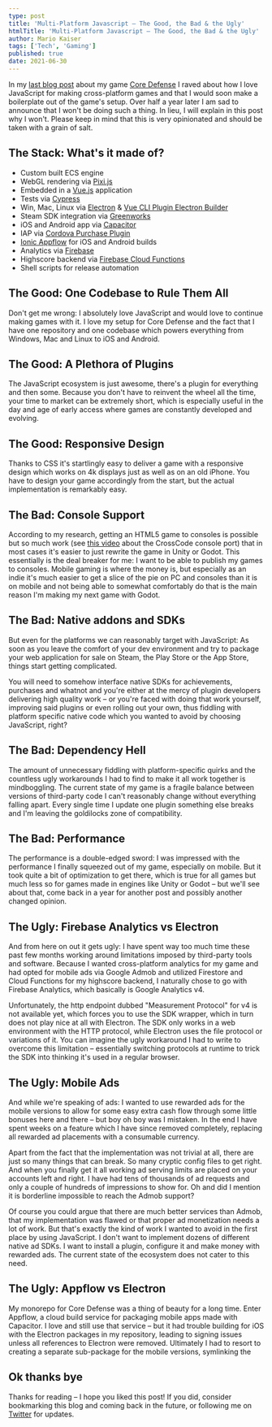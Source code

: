 ```yaml
---
type: post
title: 'Multi-Platform Javascript – The Good, the Bad & the Ugly'
htmlTitle: 'Multi-Platform Javascript – The Good, the Bad & the Ugly'
author: Mario Kaiser
tags: ['Tech', 'Gaming']
published: true
date: 2021-06-30
---
```


In my [last blog post](/f/how-make-successful-indie-game.html) about my game [Core Defense](https://coredefense.ehmprah.com/) I raved about how I love JavaScript for making cross-platform games and that I would soon make a boilerplate out of the game's setup. Over half a year later I am sad to announce that I won't be doing such a thing. In lieu, I will explain in this post why I won't. Please keep in mind that this is very opinionated and should be taken with a grain of salt.

## The Stack: What's it made of?

- Custom built ECS engine
- WebGL rendering via [Pixi.js](https://github.com/pixijs/pixijs)
- Embedded in a [Vue.js](https://github.com/vuejs/vue) application
- Tests via [Cypress](https://github.com/cypress-io/cypress)
- Win, Mac, Linux via [Electron](https://github.com/electron/electron) & [Vue CLI Plugin Electron Builder](https://github.com/nklayman/vue-cli-plugin-electron-builder)
- Steam SDK integration via [Greenworks](https://github.com/greenheartgames/greenworks)
- iOS and Android app via [Capacitor](https://github.com/ionic-team/capacitor)
- IAP via [Cordova Purchase Plugin](https://github.com/j3k0/cordova-plugin-purchase)
- [Ionic Appflow](https://ionic.io/appflow) for iOS and Android builds
- Analytics via [Firebase](https://firebase.google.com/docs/analytics)
- Highscore backend via [Firebase Cloud Functions](https://firebase.google.com/products/functions)
- Shell scripts for release automation

## The Good: One Codebase to Rule Them All

Don't get me wrong: I absolutely love JavaScript and would love to continue making games with it. I love my setup for Core Defense and the fact that I have one repository and one codebase which powers everything from Windows, Mac and Linux to iOS and Android.

## The Good: A Plethora of Plugins

The JavaScript ecosystem is just awesome, there's a plugin for everything and then some. Because you don't have to reinvent the wheel all the time, your time to market can be extremely short, which is especially useful in the day and age of early access where games are constantly developed and evolving.

## The Good: Responsive Design

Thanks to CSS it's startlingly easy to deliver a game with a responsive design which works on 4k displays just as well as on an old iPhone. You have to design your game accordingly from the start, but the actual implementation is remarkably easy.

## The Bad: Console Support

According to my research, getting an HTML5 game to consoles is possible but so much work (see [this video](https://www.youtube.com/watch?v=KfBzlzvt8RU) about the CrossCode console port) that in most cases it's easier to just rewrite the game in Unity or Godot. This essentially is the deal breaker for me: I want to be able to publish my games to consoles. Mobile gaming is where the money is, but especially as an indie it's much easier to get a slice of the pie on PC and consoles than it is on mobile and not being able to somewhat comfortably do that is the main reason I'm making my next game with Godot.

## The Bad: Native addons and SDKs

But even for the platforms we can reasonably target with JavaScript: As soon as you leave the comfort of your dev environment and try to package your web application for sale on Steam, the Play Store or the App Store, things start getting complicated.

You will need to somehow interface native SDKs for achievements, purchases and whatnot and you're either at the mercy of plugin developers delivering high quality work – or you're faced with doing that work yourself, improving said plugins or even rolling out your own, thus fiddling with platform specific native code which you wanted to avoid by choosing JavaScript, right?

## The Bad: Dependency Hell

The amount of unnecessary fiddling with platform-specific quirks and the countless ugly workarounds I had to find to make it all work together is mindboggling. The current state of my game is a fragile balance between versions of third-party code I can't reasonably change without everything falling apart. Every single time I update one plugin something else breaks and I'm leaving the goldilocks zone of compatibility.

## The Bad: Performance

The performance is a double-edged sword: I was impressed with the performance I finally squeezed out of my game, especially on mobile. But it took quite a bit of optimization to get there, which is true for all games but much less so for games made in engines like Unity or Godot – but we'll see about that, come back in a year for another post and possibly another changed opinion.

## The Ugly: Firebase Analytics vs Electron

And from here on out it gets ugly: I have spent way too much time these past few months working around limitations imposed by third-party tools and software. Because I wanted cross-platform analytics for my game and had opted for mobile ads via Google Admob and utilized Firestore and Cloud Functions for my highscore backend, I naturally chose to go with Firebase Analytics, which basically is Google Analytics v4.

Unfortunately, the http endpoint dubbed "Measurement Protocol" for v4 is not available yet, which forces you to use the SDK wrapper, which in turn does not play nice at all with Electron. The SDK only works in a web environment with the HTTP protocol, while Electron uses the file protocol or variations of it. You can imagine the ugly workaround I had to write to overcome this limitation – essentially switching protocols at runtime to trick the SDK into thinking it's used in a regular browser.

## The Ugly: Mobile Ads

And while we're speaking of ads: I wanted to use rewarded ads for the mobile versions to allow for some easy extra cash flow through some little bonuses here and there – but boy oh boy was I mistaken. In the end I have spent weeks on a feature which I have since removed completely, replacing all rewarded ad placements with a consumable currency.

Apart from the fact that the implementation was not trivial at all, there are just so many things that can break. So many cryptic config files to get right. And when you finally get it all working ad serving limits are placed on your accounts left and right. I have had tens of thousands of ad requests and only a couple of hundreds of impressions to show for. Oh and did I mention it is borderline impossible to reach the Admob support?

Of course you could argue that there are much better services than Admob, that my implementation was flawed or that proper ad monetization needs a lot of work. But that's exactly the kind of work I wanted to avoid in the first place by using JavaScript. I don't want to implement dozens of different native ad SDKs. I want to install a plugin, configure it and make money with rewarded ads. The current state of the ecosystem does not cater to this need.

## The Ugly: Appflow vs Electron

My monorepo for Core Defense was a thing of beauty for a long time. Enter Appflow, a cloud build service for packaging mobile apps made with Capacitor. I love and still use that service – but it had trouble building for iOS with the Electron packages in my repository, leading to signing issues unless all references to Electron were removed. Ultimately I had to resort to creating a separate sub-package for the mobile versions, symlinking the




## Ok thanks bye

Thanks for reading – I hope you liked this post! If you did, consider bookmarking this blog and coming back in the future, or following me on [Twitter](https://twitter.com/ehmprah) for updates.

<img src="https://vg09.met.vgwort.de/na/b57db01305e54829910870ca2b87b46c" width="1" height="1" alt="">
